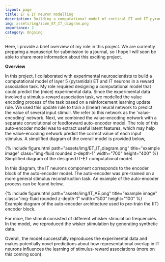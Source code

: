 ```yaml
---
layout: page
title: ET & IT neuron modelling
description: Building a computational model of cortical ET and IT pyramidal neurons during learning of a stimulus-reward association task.
img: assets/img/icon_ET_IT_diagram.png
importance: 2
category: Ongoing
---
```


Here, I provide a brief overview of my role in this project. We are currently preparing a manuscript for submission to a journal, so I hope I will soon be able to share more information about this exciting project.

<b> Overview </b>

In this project, I collaborated with experimental neuroscientists to build a computational model of layer 5 (pyramidal) ET and IT neurons in a reward association task. 
My role required designing a computational model that could predict the (mice) experimental data.
Since the experimental data involved a stimulus-reward association task, we modelled the value encoding process of the task based on a reinforcement learning update rule.
We used this update rule to train a (linear) neural network to predict the value of several input stimuli. 
We refer to this network as the 'value-encoding' network.
Next, we combined the value-encoding network with a separate convolutional or feedforward auto-encoder model.
The role of this auto-encoder model was to extract useful latent features, which may help the value-encoding network predict the correct value of each input stimulus.
A simplified diagram of the overall model is provided below,
 

<div class="row">
    <div class="col-sm mt-3 mt-md-0">
        {% include figure.html path="assets/img/ET_IT_diagram.png" title="example image" class="img-fluid rounded z-depth-1"  width="700" height="400" %}
    </div>
</div>
<div class="caption">
    Simplified diagram of the designed IT-ET computational model.
</div>

In this diagram, the IT neurons component corresponds to the encoder block of the auto-encoder model. The auto-encoder was pre-trained on a more general stimulus reconstruction task. An example of the auto-encoder process can be found below,

<div class="row">
    <div class="col-sm mt-3 mt-md-0">
        {% include figure.html path="assets/img/IT_AE.png" title="example image" class="img-fluid rounded z-depth-1" width="500" height="100" %}
    </div>
</div>
<div class="caption">
    Example diagram of the auto-encoder architecture used to pre-train the (IT) encoder block.
</div>

For mice, the stimuli consisted of different whisker stimulation frequencies. In the model, we reproduced the wisker stimulation by generating synthetic data. 

Overall, the model successfully reproduces the experimental data and makes potentially novel predictions about how representational overlap in IT neurons influences the learning of stimulus-reward associations (more on this coming soon).

